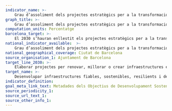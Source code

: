 ```yaml
---
indicator_name: >-
    Grau d’assoliment dels projectes estratègics per a la transformació econòmica de Barcelona
graph_title: >-
    Grau d’assoliment dels projectes estratègics per a la transformació econòmica de Barcelona
computation_units: Percentatge
barcelona_target: >-
    El 2030 s’hauran enllestit els projectes estratègics per a la transformació econòmica de Barcelona
national_indicator_available:  >-
    Grau d’assoliment dels projectes estratègics per a la transformació econòmica de Barcelona
national_geographical_coverage: Ciutat de Barcelona 
source_organisation_1: Ajuntament de Barcelona
target_line_2030: >-
    Elaborar projectes per renovar, millorar o crear infraestructures en els àmbits de la salut, la mobilitat, l’energia, la recerca científica i la transformació digital, estratègiques per a la transformació econòmica i urbana de Barcelona; aconseguir el finançament necessari i impulsar la seva realització
target_name: >-
    Desenvolupar infraestructures fiables, sostenibles, resilients i de qualitat, incloent infraestructures regionals i transfrontereres, per tal de donar suport al desenvolupament econòmic i al benestar humà, amb especial atenció a l’accés assequible i equitatiu per a totes les persones
indicator_definition:
goal_meta_link_text: Metadades dels Objectius de Desenvolupament Sostenible de les Nacions Unides (pdf 894kB)
source_periodicity_1: 
source_url_text_1: 
source_other_info_1:
---
```


